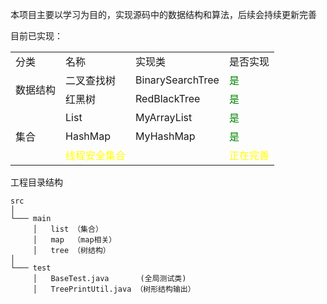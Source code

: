 本项目主要以学习为目的，实现源码中的数据结构和算法，后续会持续更新完善

目前已实现：
<table>
	<tr>
		<td>分类</td>
		<td>名称</td>
		<td>实现类</td>
		<td>是否实现</td>
	</tr>
	<tr>
		<td rowspan="2">数据结构</td>
		<td>二叉查找树</td>
		<td>BinarySearchTree</td>
		<td style="color: green">是</td>
	</tr>
	<tr>
		<td>红黑树</td>
		<td>RedBlackTree</td>
		<td style="color: green">是</td>
	</tr>
	<tr>
		<td rowspan="3">集合</td>
        <td>List</td>
		<td>MyArrayList</td>
		<td style="color: green">是</td>
	</tr>
    <tr>
		<td>HashMap</td>
		<td>MyHashMap</td>
		<td style="color: green">是</td>
	</tr>
    <tr>
		<td style="color: yellow">线程安全集合</td>
		<td style="color: yellow"></td>
		<td style="color: yellow">正在完善</td>
	</tr>

</table>


工程目录结构
```
src
│
└─── main
     │   list （集合）
     │   map  （map相关）
     │   tree （树结构）
│   
└─── test
     │   BaseTest.java       (全局测试类)
     │   TreePrintUtil.java （树形结构输出）
```
